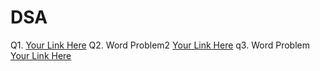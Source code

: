 # DSA
Q1. [Your Link Here](https://leetcode.com/problems/reverse-pairs/)
Q2. Word Problem2 [Your Link Here](https://leetcode.com/problems/word-break-ii/)
q3. Word Problem [Your Link Here](https://leetcode.com/problems/word-break/description/)
